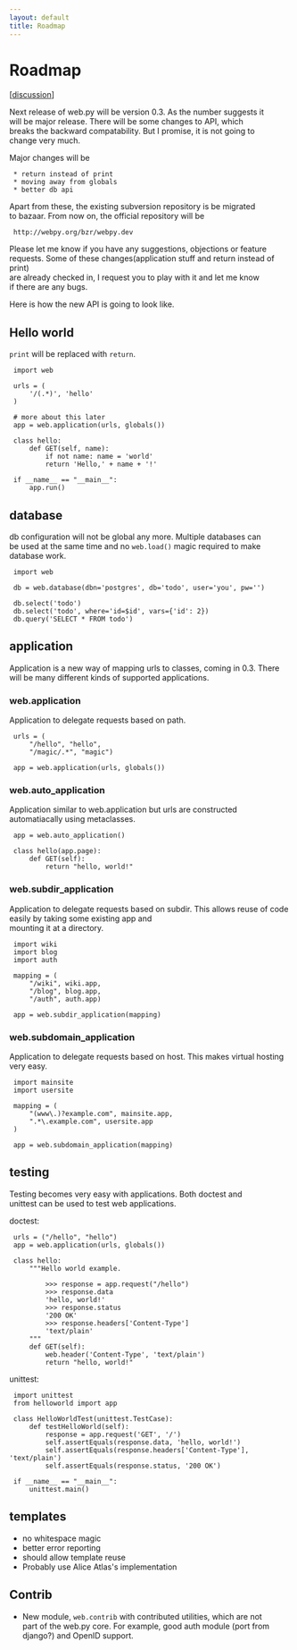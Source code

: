 ```yaml
---
layout: default
title: Roadmap
---
```


# Roadmap

[[discussion](http://groups.google.com/group/webpy/browse_thread/thread/b8505370cef1c37c/9e65f5d621c47913)]

Next release of web.py will be version 0.3. As the number suggests it   
will be major release. There will be some changes to API, which   
breaks the backward compatability. But I promise, it is not going to   
change very much. 

Major changes will be 

     * return instead of print 
     * moving away from globals 
     * better db api 

Apart from these, the existing subversion repository is be migrated   
to bazaar. 
 From now on, the official repository will be 

     http://webpy.org/bzr/webpy.dev 

Please let me know if you have any suggestions, objections or feature   
requests. 
Some of these changes(application stuff and return instead of print)   
are already checked in, I request you to play with it and let me know   
if there are any bugs. 

Here is how the new API is going to look like. 

## Hello world 

`print` will be replaced with `return`. 

     import web 

     urls = ( 
         '/(.*)', 'hello' 
     ) 

     # more about this later 
     app = web.application(urls, globals()) 

     class hello: 
         def GET(self, name): 
             if not name: name = 'world' 
             return 'Hello,' + name + '!' 

     if __name__ == "__main__": 
         app.run() 

## database 

db configuration will not be global any more. Multiple databases can   
be used at the same time and no `web.load()` magic required to make   
database work. 

     import web 

     db = web.database(dbn='postgres', db='todo', user='you', pw='') 

     db.select('todo') 
     db.select('todo', where='id=$id', vars={'id': 2}) 
     db.query('SELECT * FROM todo') 

## application 
Application is a new way of mapping urls to classes, coming in 0.3. 
There will be many different kinds of supported applications. 

### web.application 
Application to delegate requests based on path. 

     urls = ( 
         "/hello", "hello", 
         "/magic/.*", "magic") 

     app = web.application(urls, globals()) 

### web.auto_application 
Application similar to web.application but urls are constructed   
automatiacally using metaclasses. 

     app = web.auto_application() 

     class hello(app.page): 
         def GET(self): 
             return "hello, world!" 

### web.subdir_application 
Application to delegate requests based on subdir. 
This allows reuse of code easily by taking some existing app and   
mounting it at a directory. 

     import wiki 
     import blog 
     import auth 

     mapping = ( 
         "/wiki", wiki.app, 
         "/blog", blog.app, 
         "/auth", auth.app) 

     app = web.subdir_application(mapping) 

### web.subdomain_application 
Application to delegate requests based on host. 
This makes virtual hosting very easy. 

     import mainsite 
     import usersite 

     mapping = ( 
         "(www\.)?example.com", mainsite.app, 
         ".*\.example.com", usersite.app 
     ) 

     app = web.subdomain_application(mapping) 

## testing 

Testing becomes very easy with applications. Both doctest and   
unittest can be used to test web applications. 

doctest: 

     urls = ("/hello", "hello") 
     app = web.application(urls, globals()) 

     class hello: 
         """Hello world example. 

             >>> response = app.request("/hello") 
             >>> response.data 
             'hello, world!' 
             >>> response.status 
             '200 OK' 
             >>> response.headers['Content-Type'] 
             'text/plain' 
         """ 
         def GET(self): 
             web.header('Content-Type', 'text/plain') 
             return "hello, world!" 

unittest: 

     import unittest 
     from helloworld import app 

     class HelloWorldTest(unittest.TestCase): 
         def testHelloWorld(self): 
             response = app.request('GET', '/')
             self.assertEquals(response.data, 'hello, world!')
             self.assertEquals(response.headers['Content-Type'], 'text/plain')
             self.assertEquals(response.status, '200 OK')

     if __name__ == "__main__": 
         unittest.main() 

## templates 

* no whitespace magic 
* better error reporting 
* should allow template reuse 
* Probably use Alice Atlas's implementation 

## Contrib 

* New module, `web.contrib` with contributed utilities, which are not   
part of the web.py core. For example, good auth module (port from   
django?) and OpenID support.
